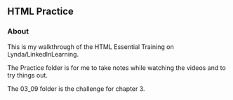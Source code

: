 ## HTML Practice

### About
This is my walkthrough of the HTML Essential Training on Lynda/LinkedInLearning.

The Practice folder is for me to take notes while watching the videos and to try things out.

The 03_09 folder is the challenge for chapter 3.
